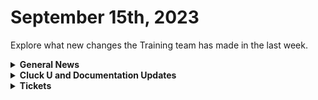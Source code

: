 # September 15th, 2023

Explore what new changes the Training team has made in the last week.

<details>

<summary><strong>General News</strong></summary>

* Game Tip for the Week: If you actually want to play games, don't start a YouTube channel where you talk about playing games.&#x20;
* The Cluck U team will be meeting next week for more awesome education planning! But don't worry, we have some awesome updates for self-service. Here is the updated live schedule for next week:
  *   Monday:

      * No Change: [Rewst 101: Laying the Foundations of Automation](https://calendly.com/cluck-u/rewst-101) @ 12 p.m. ET

      Wednesday:

      * New: [Cluck University AMA / Office Hours](https://calendly.com/cluck-u/roc-ama) @ 1:15 p.m. ET (Special time & day for this week.)

      Thursday:

      * Canceled AMA

      Friday:

      * New: [Rewst 102: Building Basic Workflows](https://calendly.com/cluck-u/rewst-102) @ 12 p.m. ET
  * Join us in our new [Cluck-U Discord channel](https://discord.com/channels/936789089703845988/1121465945295167588) if you have any questions, comments, or concerns!

</details>

<details>

<summary><strong>Cluck U and Documentation Updates</strong></summary>

**Cluck University**

* We've added more self-service features to provide more value to those taking training on the [Cluck University](broken-reference) pages, including:
  * A [signup for the welcome package](../../cluck-university/rewst-foundations-10x/), including an email and schedule for live training.
  * Get Credit forms for each course where you can give feedback and validate your understanding!
  * Added a [Foundations Certification](../../cluck-university/rewst-foundations-10x/foundations-certification.md) sign-up page!

**Documentation**

* [Open Mic - September 8th Video and Page Added](../roc-open-mics/september-8-2023-special-guest-automation-from-down-under.md)
* [Added Huntress Integration Setup Page](../../documentation/integrations/security/huntress/huntress-integration-setup.md)
* [Added an Actions & Endpoints page for IT Glue](../../documentation/integrations/documentation/itglue/action-and-endpoints.md)
* Added alternative download instructions for [Datto RMM](../../documentation/integrations/rmm/datto-rmm/datto-rmm-integration-setup.md) PowerShell cpt file
* Added [Date-Time Comparisons Jinja Page](../../documentation/jinja/date-time-comparisons.md)
* Added [Block Scope Jinja page](../../documentation/jinja/block-scope.md)
* Added [Jinja Macros Jinja page](../../documentation/jinja/jinja-macros.md)
* Added note about signing up for the Australian Open Mic on the [Resources page](../../cluck-university/getting-started/take-advantage-of-the-rewst-resources.md)
* Updates and Fixes
  * Updated steps and added images to the [Auvik Integration Setup](../../documentation/integrations/rmm/auvik/auvik-integration-setup.md) page.
  * Updated steps and added images to the [Connectwise Automate Integration](../../documentation/integrations/rmm/connectwise-automate/connectwise-automate-integration-setup.md) Setup page.
  * Updated [IT Glue Integration Setup](../../documentation/integrations/documentation/itglue/it-glue-integration-setup.md) page.
  * Fixed Typo on [Datto RMM](../../documentation/integrations/rmm/datto-rmm/datto-rmm-integration-setup.md) page.
  * Fixed Typo on [Kaseya VSA](../../documentation/integrations/rmm/kaseya-vsa/kaseya-vsa-integration-setup.md) page
  * Updated List Comprehension title to "[Working with Lists](../../documentation/jinja/use-cases-and-best-practices/jinja-lists.md)"
  * Updated [Internal Rewst Jinja](../../documentation/jinja/internal-rewst-jinja-examples.md) Examples!
  * Added "What is meant by the term "Workflow Wrapper" when discussed by the ROC team?" section to the [FAQ page](broken-reference).

</details>

<details>

<summary><strong>Tickets</strong></summary>

With the ROC now using Halo for their ticketing system, this is when you should find a ticket created for you!

* [ ] A discussion with a ROC engineer that doesn't result in a fix on first discussion
* [ ] If you have a call to troubleshoot, create workflows or other ROC work
* [ ] For all onboarding or expansion work
* [ ] If a call results in a new workflow idea or request

If you'd like to manually create a ticket yourself, review the "Rewst Support" section at the bottom of this page.

</details>
